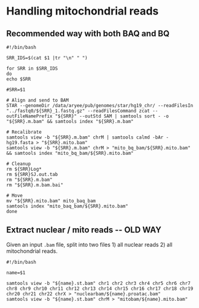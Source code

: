 # Handling mitochondrial reads

## Recommended way with both BAQ and BQ

```
#!/bin/bash

SRR_IDS=$(cat $1 |tr "\n" " ")

for SRR in $SRR_IDS
do
echo $SRR

#SRR=$1

# Align and send to BAM
STAR --genomeDir /data/aryee/pub/genomes/star/hg19_chr/ --readFilesIn "../fastq0/${SRR}_1.fastq.gz" --readFilesCommand zcat --outFileNamePrefix "${SRR}" --outStd SAM | samtools sort - -o "${SRR}.m.bam" && samtools index "${SRR}.m.bam"

# Recalibrate
samtools view -b "${SRR}.m.bam" chrM | samtools calmd -bAr - hg19.fasta > "${SRR}.mito.bam"
samtools view -b "${SRR}.m.bam" chrM > "mito_bq_bam/${SRR}.mito.bam" && samtools index "mito_bq_bam/${SRR}.mito.bam"

# Cleanup
rm ${SRR}Log*
rm ${SRR}SJ.out.tab
rm "${SRR}.m.bam"
rm "${SRR}.m.bam.bai"

# Move
mv "${SRR}.mito.bam" mito_baq_bam
samtools index "mito_baq_bam/${SRR}.mito.bam"
done

```

## Extract nuclear / mito reads -- OLD WAY
Given an input `.bam` file, 
split into two files 1) all nuclear reads 2) all mitochondrial reads.

```
#!/bin/bash

name=$1

samtools view -b "${name}.st.bam" chr1 chr2 chr3 chr4 chr5 chr6 chr7 chr8 chr9 chr10 chr11 chr12 chr13 chr14 chr15 chr16 chr17 chr18 chr19 chr20 chr21 chr22 chrX > "nuclearbam/${name}.proatac.bam"
samtools view -b "${name}.st.bam" chrM > "mitobam/${name}.mito.bam"

```

<br><br>
